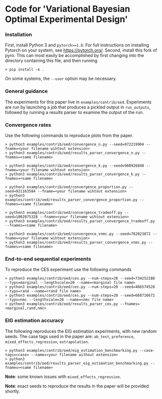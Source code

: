 # Code for 'Variational Bayesian Optimal Experimental Design'

### Installation
First, install Python 3 and `pytorch>=1.0`. For full instructions on installing Pytorch on your system,
 see https://pytorch.org/.
Second, install this fork of pyro. This can most easily be accomplished by first changing into the directory 
containing this file, and then running

    > pip install -e .
    
On some systems, the `--user` option may be necessary.

### General guidance
The experiments for this paper live in `examples/contrib/oed`. Experiments are run by launching a
job that produces a pickled output in `run_outputs`, followed by running a results parser to examine
the output of the run.

### Convergence rates
Use the following commands to reproduce plots from the paper.

    > python3 examples/contrib/oed/convergence_n.py --seed=972219904 --fname=<your filename wihtout extension>
    > python3 examples/contrib/oed/results_parser_convergence_n.py --fnames=<same filename>
    
    > python3 examples/contrib/oed/convergence_k.py --seed=960926848 --fname=<your filename wihtout extension>
    > python3 examples/contrib/oed/results_parser_convergence_k.py --fnames=<same filename>
    
    > python3 examples/contrib/oed/convergence_proportion.py --seed=921163584 --fname=<your filename wihtout extension>
    > python3 examples/contrib/oed/results_parser_convergence_proportion.py --fnames=<same filename>
    
    > python3 examples/contrib/oed/convergence_tradeoff.py --seed=1002875328 --fname=<your filename wihtout extension>
    > python3 examples/contrib/oed/results_parser_convergence_tradeoff.py --fnames=<same filename>
    
    > python3 examples/contrib/oed/convergence_vnmc.py --seed=782823872 --fname=<your filename wihtout extension>
    > python3 examples/contrib/oed/results_parser_convergence_vnmc.py --fnames=<same filename>
    
    
### End-to-end sequential experiments
To reproduce the CES experiment use the following commands

    > python3 examples/contrib/oed/ces.py --num-steps=20 --seed=734252288 --typs=marginal --lengthscale=20 --name=<marginal file name>
    > python3 examples/contrib/oed/ces.py --num-steps=20 --seed=466574528 --typs=rand --name=<rand file name>
    > python3 examples/contrib/oed/ces.py --num-steps=20 --seed=668716672 --typs=nmc --lengthscale=20 --name=<nmc file name>
    > python3 examples/contrib/oed/results_parser_ces.py --fnames=<marginal,rand,nmc>

### EIG estimation accuracy
The following reproduces the EIG estimation experiments, with new random seeds. The case tags used in the paper
are: `ab_test`, `preference`, `mixed_effects_regression`, `extrapolation`.

    > python3 examples/contrib/oed/eig_estimation_benchmarking.py --case-tags=<case> --name=<your filename without extension>
    > python3 examples/contrib/oed/results_parser_eig_estimation_benchmarking.py --fnames=<same filename>
    
**Note**: some known issues with `mixed_effects_regression`.

**Note**: exact seeds to reproduce the results in the paper will be provided shortly.